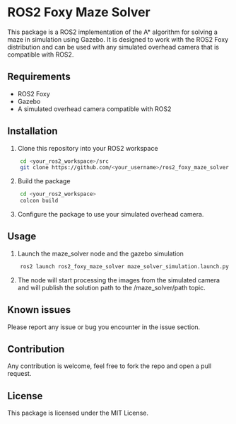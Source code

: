 # ROS2 Foxy Maze Solver

This package is a ROS2 implementation of the A* algorithm for solving a maze in simulation using Gazebo. It is designed to work with the ROS2 Foxy distribution and can be used with any simulated overhead camera that is compatible with ROS2.

## Requirements
- ROS2 Foxy
- Gazebo
- A simulated overhead camera compatible with ROS2

## Installation

1. Clone this repository into your ROS2 workspace
  ```bash
      cd <your_ros2_workspace>/src
      git clone https://github.com/<your_username>/ros2_foxy_maze_solver.git
  ```

2. Build the package
  ```bash
      cd <your_ros2_workspace>
      colcon build
  ```

3. Configure the package to use your simulated overhead camera.

## Usage

1. Launch the maze_solver node and the gazebo simulation
  ```bash
      ros2 launch ros2_foxy_maze_solver maze_solver_simulation.launch.py
  ```

2. The node will start processing the images from the simulated camera and will publish the solution path to the /maze_solver/path topic.

## Known issues
Please report any issue or bug you encounter in the issue section.

## Contribution
Any contribution is welcome, feel free to fork the repo and open a pull request.

## License
This package is licensed under the MIT License.
